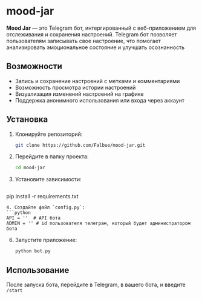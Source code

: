 # mood-jar
**Mood Jar** — это Telegram бот, интергированный с веб-приложением для отслеживания и сохранения настроений. Telegram бот позволяет пользователям записывать свое настроение, что помогает анализировать эмоциональное состояние и улучшать осознанность
## Возможности
- Запись и сохранение настроений с метками и комментариями
- Возможность просмотра истории настроений
- Визуализация изменений настроений на графике
- Поддержка анонимного использования или входа через аккаунт
## Установка
1. Клонируйте репозиторий:
   ```bash
   git clone https://github.com/Falbue/mood-jar.git
   ```
2. Перейдите в папку проекта:
   ```bash
   cd mood-jar
   ```
3. Установите зависимости:
   ```bash
pip install -r requirements.txt
   ```
4. Создайте файл `config.py`:
   ```python
   API = ''  # API бота
   ADMIN = '' # id пользователя телеграм, который будет администратором бота
   ```
6. Запустите приложение:
   ```bash
   python bot.py
   ```
   
## Использование
После запуска бота, перейдите в Telegram, в вашего бота, и введите `/start`
